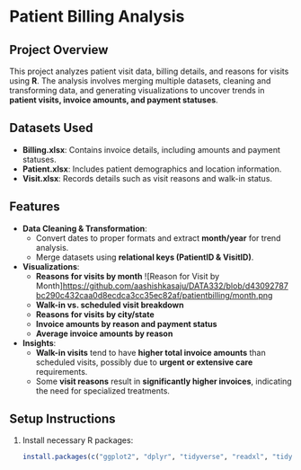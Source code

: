 # Patient Billing Analysis

## Project Overview
This project analyzes patient visit data, billing details, and reasons for visits using **R**. The analysis involves merging multiple datasets, cleaning and transforming data, and generating visualizations to uncover trends in **patient visits, invoice amounts, and payment statuses**.

## Datasets Used
- **Billing.xlsx**: Contains invoice details, including amounts and payment statuses.
- **Patient.xlsx**: Includes patient demographics and location information.
- **Visit.xlsx**: Records details such as visit reasons and walk-in status.

## Features
- **Data Cleaning & Transformation**:
  - Convert dates to proper formats and extract **month/year** for trend analysis.
  - Merge datasets using **relational keys (PatientID & VisitID)**.
- **Visualizations**:
  - **Reasons for visits by month**
![Reason for Visit by Month]https://github.com/aashishkasaju/DATA332/blob/d43092787bc290c432caa0d8ecdca3cc35ec82af/patientbilling/month.png
  - **Walk-in vs. scheduled visit breakdown**
  - **Reasons for visits by city/state**
  - **Invoice amounts by reason and payment status**
  - **Average invoice amounts by reason**
- **Insights**:
  - **Walk-in visits** tend to have **higher total invoice amounts** than scheduled visits, possibly due to **urgent or extensive care** requirements.
  - Some **visit reasons** result in **significantly higher invoices**, indicating the need for specialized treatments.

## Setup Instructions
1. Install necessary R packages:
   ```r
   install.packages(c("ggplot2", "dplyr", "tidyverse", "readxl", "tidyr"))

